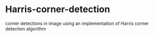 # Harris-corner-detection
corner detections in image using an implementation of Harris corner detection algorithm
